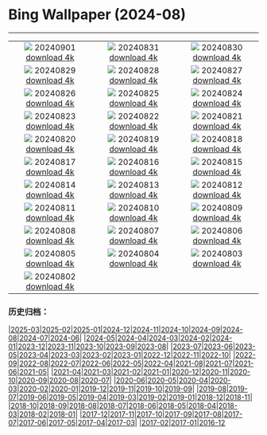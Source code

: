 # Bing Wallpaper (2024-08)
**************
| | | |
| :----: | :----: | :----: |
| ![](https://www.bing.com/th?id=OHR.ThamesLondon_JA-JP6657553394_1920x1080.jpg) 20240901 [download 4k](https://www.bing.com/th?id=OHR.ThamesLondon_JA-JP6657553394_UHD.jpg) | ![](https://www.bing.com/th?id=OHR.DjanetAlgeria_JA-JP6784692273_1920x1080.jpg) 20240831 [download 4k](https://www.bing.com/th?id=OHR.DjanetAlgeria_JA-JP6784692273_UHD.jpg) | ![](https://www.bing.com/th?id=OHR.WhaleSharkDay_JA-JP6933929150_1920x1080.jpg) 20240830 [download 4k](https://www.bing.com/th?id=OHR.WhaleSharkDay_JA-JP6933929150_UHD.jpg) |
| ![](https://www.bing.com/th?id=OHR.CastellfollitSpain_JA-JP7179605635_1920x1080.jpg) 20240829 [download 4k](https://www.bing.com/th?id=OHR.CastellfollitSpain_JA-JP7179605635_UHD.jpg) | ![](https://www.bing.com/th?id=OHR.ParalympicsParis_JA-JP5348404269_1920x1080.jpg) 20240828 [download 4k](https://www.bing.com/th?id=OHR.ParalympicsParis_JA-JP5348404269_UHD.jpg) | ![](https://www.bing.com/th?id=OHR.PrasatPhanom_JA-JP7500129821_1920x1080.jpg) 20240827 [download 4k](https://www.bing.com/th?id=OHR.PrasatPhanom_JA-JP7500129821_UHD.jpg) |
| ![](https://www.bing.com/th?id=OHR.PalmyraAtoll_JA-JP7657576901_1920x1080.jpg) 20240826 [download 4k](https://www.bing.com/th?id=OHR.PalmyraAtoll_JA-JP7657576901_UHD.jpg) | ![](https://www.bing.com/th?id=OHR.SwiftcurrentLake_JA-JP7854639610_1920x1080.jpg) 20240825 [download 4k](https://www.bing.com/th?id=OHR.SwiftcurrentLake_JA-JP7854639610_UHD.jpg) | ![](https://www.bing.com/th?id=OHR.JizoFestival2024_JA-JP8040094666_1920x1080.jpg) 20240824 [download 4k](https://www.bing.com/th?id=OHR.JizoFestival2024_JA-JP8040094666_UHD.jpg) |
| ![](https://www.bing.com/th?id=OHR.Fireworks2024_JA-JP2308803408_1920x1080.jpg) 20240823 [download 4k](https://www.bing.com/th?id=OHR.Fireworks2024_JA-JP2308803408_UHD.jpg) | ![](https://www.bing.com/th?id=OHR.OceanCityMD_JA-JP5837703169_1920x1080.jpg) 20240822 [download 4k](https://www.bing.com/th?id=OHR.OceanCityMD_JA-JP5837703169_UHD.jpg) | ![](https://www.bing.com/th?id=OHR.NazcaBooby_JA-JP5706861733_1920x1080.jpg) 20240821 [download 4k](https://www.bing.com/th?id=OHR.NazcaBooby_JA-JP5706861733_UHD.jpg) |
| ![](https://www.bing.com/th?id=OHR.TetonSunrise_JA-JP5515131695_1920x1080.jpg) 20240820 [download 4k](https://www.bing.com/th?id=OHR.TetonSunrise_JA-JP5515131695_UHD.jpg) | ![](https://www.bing.com/th?id=OHR.JapanRollerCoaster_JA-JP5324856123_1920x1080.jpg) 20240819 [download 4k](https://www.bing.com/th?id=OHR.JapanRollerCoaster_JA-JP5324856123_UHD.jpg) | ![](https://www.bing.com/th?id=OHR.HuntingtonBeach_JA-JP5169837017_1920x1080.jpg) 20240818 [download 4k](https://www.bing.com/th?id=OHR.HuntingtonBeach_JA-JP5169837017_UHD.jpg) |
| ![](https://www.bing.com/th?id=OHR.AlfanzinaLighthouse_JA-JP5005128092_1920x1080.jpg) 20240817 [download 4k](https://www.bing.com/th?id=OHR.AlfanzinaLighthouse_JA-JP5005128092_UHD.jpg) | ![](https://www.bing.com/th?id=OHR.Gozan2024_JA-JP4841375373_1920x1080.jpg) 20240816 [download 4k](https://www.bing.com/th?id=OHR.Gozan2024_JA-JP4841375373_UHD.jpg) | ![](https://www.bing.com/th?id=OHR.HangCave_JA-JP0202736881_1920x1080.jpg) 20240815 [download 4k](https://www.bing.com/th?id=OHR.HangCave_JA-JP0202736881_UHD.jpg) |
| ![](https://www.bing.com/th?id=OHR.JoshuaTreeNP_JA-JP9735541892_1920x1080.jpg) 20240814 [download 4k](https://www.bing.com/th?id=OHR.JoshuaTreeNP_JA-JP9735541892_UHD.jpg) | ![](https://www.bing.com/th?id=OHR.DugiOtokCroatia_JA-JP9531782423_1920x1080.jpg) 20240813 [download 4k](https://www.bing.com/th?id=OHR.DugiOtokCroatia_JA-JP9531782423_UHD.jpg) | ![](https://www.bing.com/th?id=OHR.ElephantsAmboseli_JA-JP9387144040_1920x1080.jpg) 20240812 [download 4k](https://www.bing.com/th?id=OHR.ElephantsAmboseli_JA-JP9387144040_UHD.jpg) |
| ![](https://www.bing.com/th?id=OHR.MountainDay2024_JA-JP9130465329_1920x1080.jpg) 20240811 [download 4k](https://www.bing.com/th?id=OHR.MountainDay2024_JA-JP9130465329_UHD.jpg) | ![](https://www.bing.com/th?id=OHR.TofinoVancouver_JA-JP8938759537_1920x1080.jpg) 20240810 [download 4k](https://www.bing.com/th?id=OHR.TofinoVancouver_JA-JP8938759537_UHD.jpg) | ![](https://www.bing.com/th?id=OHR.IncaRuinPeru_JA-JP8602736251_1920x1080.jpg) 20240809 [download 4k](https://www.bing.com/th?id=OHR.IncaRuinPeru_JA-JP8602736251_UHD.jpg) |
| ![](https://www.bing.com/th?id=OHR.SpottedOwlet_JA-JP9234740493_1920x1080.jpg) 20240808 [download 4k](https://www.bing.com/th?id=OHR.SpottedOwlet_JA-JP9234740493_UHD.jpg) | ![](https://www.bing.com/th?id=OHR.MichiganLighthouse_JA-JP9089561371_1920x1080.jpg) 20240807 [download 4k](https://www.bing.com/th?id=OHR.MichiganLighthouse_JA-JP9089561371_UHD.jpg) | ![](https://www.bing.com/th?id=OHR.SendaiTanabata2024_JA-JP8906260169_1920x1080.jpg) 20240806 [download 4k](https://www.bing.com/th?id=OHR.SendaiTanabata2024_JA-JP8906260169_UHD.jpg) |
| ![](https://www.bing.com/th?id=OHR.HertfordshireLavender_JA-JP8708116437_1920x1080.jpg) 20240805 [download 4k](https://www.bing.com/th?id=OHR.HertfordshireLavender_JA-JP8708116437_UHD.jpg) | ![](https://www.bing.com/th?id=OHR.WulongKarst_JA-JP8479493036_1920x1080.jpg) 20240804 [download 4k](https://www.bing.com/th?id=OHR.WulongKarst_JA-JP8479493036_UHD.jpg) | ![](https://www.bing.com/th?id=OHR.KaptaiLake_JA-JP8287101456_1920x1080.jpg) 20240803 [download 4k](https://www.bing.com/th?id=OHR.KaptaiLake_JA-JP8287101456_UHD.jpg) |
| ![](https://www.bing.com/th?id=OHR.TrunkBay_JA-JP8109492475_1920x1080.jpg) 20240802 [download 4k](https://www.bing.com/th?id=OHR.TrunkBay_JA-JP8109492475_UHD.jpg) |  |  |

### 历史归档：

|[2025-03](/2025-03/2025-03.md)|[2025-02](/2025-02/2025-02.md)|[2025-01](/2025-01/2025-01.md)|[2024-12](/2024-12/2024-12.md)|[2024-11](/2024-11/2024-11.md)|[2024-10](/2024-10/2024-10.md)|[2024-09](/2024-09/2024-09.md)|[2024-08](/2024-08/2024-08.md)|[2024-07](/2024-07/2024-07.md)|[2024-06](/2024-06/2024-06.md)|
|[2024-05](/2024-05/2024-05.md)|[2024-04](/2024-04/2024-04.md)|[2024-03](/2024-03/2024-03.md)|[2024-02](/2024-02/2024-02.md)|[2024-01](/2024-01/2024-01.md)|[2023-12](/2023-12/2023-12.md)|[2023-11](/2023-11/2023-11.md)|[2023-10](/2023-10/2023-10.md)|[2023-09](/2023-09/2023-09.md)|[2023-08](/2023-08/2023-08.md)|
|[2023-07](/2023-07/2023-07.md)|[2023-06](/2023-06/2023-06.md)|[2023-05](/2023-05/2023-05.md)|[2023-04](/2023-04/2023-04.md)|[2023-03](/2023-03/2023-03.md)|[2023-02](/2023-02/2023-02.md)|[2023-01](/2023-01/2023-01.md)|[2022-12](/2022-12/2022-12.md)|[2022-11](/2022-11/2022-11.md)|[2022-10](/2022-10/2022-10.md)|
|[2022-09](/2022-09/2022-09.md)|[2022-08](/2022-08/2022-08.md)|[2022-07](/2022-07/2022-07.md)|[2022-06](/2022-06/2022-06.md)|[2022-05](/2022-05/2022-05.md)|[2022-04](/2022-04/2022-04.md)|[2021-08](/2021-08/2021-08.md)|[2021-07](/2021-07/2021-07.md)|[2021-06](/2021-06/2021-06.md)|[2021-05](/2021-05/2021-05.md)|
|[2021-04](/2021-04/2021-04.md)|[2021-03](/2021-03/2021-03.md)|[2021-02](/2021-02/2021-02.md)|[2021-01](/2021-01/2021-01.md)|[2020-12](/2020-12/2020-12.md)|[2020-11](/2020-11/2020-11.md)|[2020-10](/2020-10/2020-10.md)|[2020-09](/2020-09/2020-09.md)|[2020-08](/2020-08/2020-08.md)|[2020-07](/2020-07/2020-07.md)|
|[2020-06](/2020-06/2020-06.md)|[2020-05](/2020-05/2020-05.md)|[2020-04](/2020-04/2020-04.md)|[2020-03](/2020-03/2020-03.md)|[2020-02](/2020-02/2020-02.md)|[2020-01](/2020-01/2020-01.md)|[2019-12](/2019-12/2019-12.md)|[2019-11](/2019-11/2019-11.md)|[2019-10](/2019-10/2019-10.md)|[2019-09](/2019-09/2019-09.md)|
|[2019-08](/2019-08/2019-08.md)|[2019-07](/2019-07/2019-07.md)|[2019-06](/2019-06/2019-06.md)|[2019-05](/2019-05/2019-05.md)|[2019-04](/2019-04/2019-04.md)|[2019-03](/2019-03/2019-03.md)|[2019-02](/2019-02/2019-02.md)|[2019-01](/2019-01/2019-01.md)|[2018-12](/2018-12/2018-12.md)|[2018-11](/2018-11/2018-11.md)|
|[2018-10](/2018-10/2018-10.md)|[2018-09](/2018-09/2018-09.md)|[2018-08](/2018-08/2018-08.md)|[2018-07](/2018-07/2018-07.md)|[2018-06](/2018-06/2018-06.md)|[2018-05](/2018-05/2018-05.md)|[2018-04](/2018-04/2018-04.md)|[2018-03](/2018-03/2018-03.md)|[2018-02](/2018-02/2018-02.md)|[2018-01](/2018-01/2018-01.md)|
|[2017-12](/2017-12/2017-12.md)|[2017-11](/2017-11/2017-11.md)|[2017-10](/2017-10/2017-10.md)|[2017-09](/2017-09/2017-09.md)|[2017-08](/2017-08/2017-08.md)|[2017-07](/2017-07/2017-07.md)|[2017-06](/2017-06/2017-06.md)|[2017-05](/2017-05/2017-05.md)|[2017-04](/2017-04/2017-04.md)|[2017-03](/2017-03/2017-03.md)|
|[2017-02](/2017-02/2017-02.md)|[2017-01](/2017-01/2017-01.md)|[2016-12](/2016-12/2016-12.md)